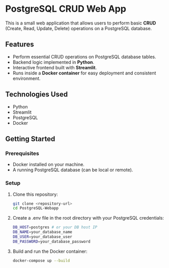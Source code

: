 # PostgreSQL CRUD Web App

This is a small web application that allows users to perform basic **CRUD** (Create, Read, Update, Delete) operations on a PostgreSQL database.

## Features

- Perform essential CRUD operations on PostgreSQL database tables.
- Backend logic implemented in **Python**.
- Interactive frontend built with **Streamlit**.
- Runs inside a **Docker container** for easy deployment and consistent environment.

## Technologies Used

- Python
- Streamlit
- PostgreSQL
- Docker

## Getting Started

### Prerequisites

- Docker installed on your machine.
- A running PostgreSQL database (can be local or remote).

### Setup

1. Clone this repository:
   ```bash
   git clone <repository-url>
   cd PostgreSQL-Webapp
   ```

2. Create a .env file in the root directory with your PostgreSQL credentials:
    ```bash
    DB_HOST=postgres # or your DB host IP
    DB_NAME=your_database_name
    DB_USER=your_database_user
    DB_PASSWORD=your_database_password
    ```

3. Build and run the Docker container:  
    ```bash
    docker-compose up --build
    ```


